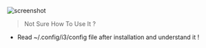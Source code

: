 ![screenshot](https://i.imgur.com/qwltEDz.png)

> Not Sure How To Use It ?

- Read ~/.config/i3/config file after installation and understand it !
